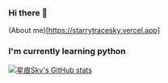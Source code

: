 ### Hi there 👋

<!--
**Starry-Trace-Sky/Starry-Trace-Sky** is a ✨ _special_ ✨ repository because its `README.md` (this file) appears on your GitHub profile.

Here are some ideas to get you started:

- 🔭 I’m currently working on ...
- 🌱 I’m currently learning ...
- 👯 I’m looking to collaborate on ...
- 🤔 I’m looking for help with ...
- 💬 Ask me about ...
- 📫 How to reach me: ...
- 😄 Pronouns: ...
- ⚡ Fun fact: ...
-->

(About me)[https://starrytracesky.vercel.app]

### I'm currently learning python

[![星痕Sky's GitHub stats](https://github-readme-stats.vercel.app/api?username=Starry-Trace-Sky&count_private=true&show_icons=true&theme=radical)](https://starrytracesky.vercel.app)
